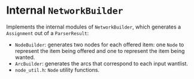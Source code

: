 # Internal `NetworkBuilder`

Implements the internal modules of `NetworkBuilder`, which generates a
`Assignment` out of a `ParserResult`:

* `NodeBuilder`: generates two nodes for each offered item: one `Node` to
  represent the item being offered and one to represent the item being wanted.
* `ArcBuilder`: generates the arcs that correspond to each input wantlist.
* `node_util.h`: `Node` utility functions.
